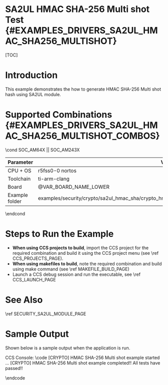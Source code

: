 # SA2UL HMAC SHA-256 Multi shot Test {#EXAMPLES_DRIVERS_SA2UL_HMAC_SHA256_MULTISHOT}

[TOC]

# Introduction

This example demonstrates the how to generate HMAC SHA-256 Multi shot hash using SA2UL module.

# Supported Combinations {#EXAMPLES_DRIVERS_SA2UL_HMAC_SHA256_MULTISHOT_COMBOS}

\cond SOC_AM64X || SOC_AM243X

 Parameter      | Value
 ---------------|-----------
 CPU + OS       | r5fss0-0 nortos
 Toolchain      | ti-arm-clang
 Board          | @VAR_BOARD_NAME_LOWER
 Example folder | examples/security/crypto/sa2ul_hmac_sha/crypto_hmac_sha256_multishot/crypto_hmac_sha256_multishot.c

\endcond

# Steps to Run the Example

- **When using CCS projects to build**, import the CCS project for the required combination
  and build it using the CCS project menu (see \ref CCS_PROJECTS_PAGE).
- **When using makefiles to build**, note the required combination and build using
  make command (see \ref MAKEFILE_BUILD_PAGE)
- Launch a CCS debug session and run the executable, see \ref CCS_LAUNCH_PAGE

# See Also

\ref SECURITY_SA2UL_MODULE_PAGE

# Sample Output

Shown below is a sample output when the application is run.


CCS Console:
\code
[CRYPTO] HMAC SHA-256 Multi shot example started ...
[CRYPTO] HMAC SHA-256 Multi shot example completed!!
All tests have passed!!

\endcode


